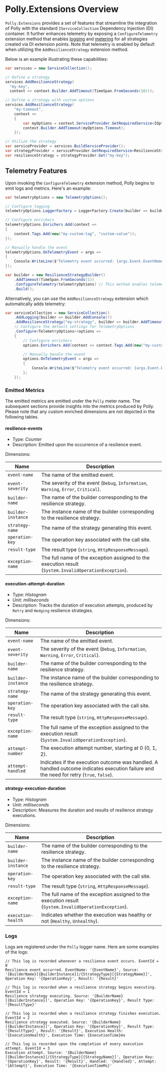 # Polly.Extensions Overview

`Polly.Extensions` provides a set of features that streamline the integration of Polly with the standard `IServiceCollection` Dependency Injection (DI) container. It further enhances telemetry by exposing a `ConfigureTelemetry` extension method that enables [logging](https://learn.microsoft.com/dotnet/core/extensions/logging?tabs=command-line) and [metering](https://learn.microsoft.com/dotnet/core/diagnostics/metrics) for all strategies created via DI extension points. Note that telemetry is enabled by default when utilizing the `AddResilienceStrategy` extension method.

Below is an example illustrating these capabilities:

``` csharp
var services = new ServiceCollection();

// Define a strategy
services.AddResilienceStrategy(
  "my-key", 
  context => context.Builder.AddTimeout(TimeSpan.FromSeconds(10)));

// Define a strategy with custom options
services.AddResilienceStrategy(
    "my-timeout",
    context =>
    {
        var myOptions = context.ServiceProvider.GetRequiredService<IOptions<MyTimeoutOptions>>().Value;
        context.Builder.AddTimeout(myOptions.Timeout);
    });

// Utilize the strategy
var serviceProvider = services.BuildServiceProvider();
var strategyProvider = serviceProvider.GetRequiredService<ResilienceStrategyProvider<string>>();
var resilienceStrategy = strategyProvider.Get("my-key");
```

## Telemetry Features

Upon invoking the `ConfigureTelemetry` extension method, Polly begins to emit logs and metrics. Here's an example:

``` csharp
var telemetryOptions = new TelemetryOptions();

// Configure logging
telemetryOptions.LoggerFactory = LoggerFactory.Create(builder => builder.AddConsole());

// Configure enrichers
telemetryOptions.Enrichers.Add(context =>
{
    context.Tags.Add(new("my-custom-tag", "custom-value"));
});

// Manually handle the event
telemetryOptions.OnTelemetryEvent = args =>
{
    Console.WriteLine($"Telemetry event occurred: {args.Event.EventName}");
});

var builder = new ResilienceStrategyBuilder()
    .AddTimeout(TimeSpan.FromSeconds(1))
    .ConfigureTelemetry(telemetryOptions) // This method enables telemetry in the builder
    .Build();
```

Alternatively, you can use the `AddResilienceStrategy` extension which automatically adds telemetry:

``` csharp
var serviceCollection = new ServiceCollection()
    .AddLogging(builder => builder.AddConsole())
    .AddResilienceStrategy("my-strategy", builder => builder.AddTimeout(TimeSpan.FromSeconds(1)))
    // Configure the default settings for TelemetryOptions
    .Configure<TelemetryOptions>(options =>
    {
        // Configure enrichers
        options.Enrichers.Add(context => context.Tags.Add(new("my-custom-tag", "custom-value")));

        // Manually handle the event
        options.OnTelemetryEvent = args =>
        {
            Console.WriteLine($"Telemetry event occurred: {args.Event.EventName}");
        };
    });
```

### Emitted Metrics

The emitted metrics are emitted under the `Polly` meter name. The subsequent sections provide insights into the metrics produced by Polly. Please note that any custom enriched dimensions are not depicted in the following tables. 

#### resilience-events

- Type: *Counter*
- Description: Emitted upon the occurrence of a resilience event.

Dimensions:

|Name|Description|
|---| ---|
|`event-name`| The name of the emitted event.| 
|`event-severity`| The severity of the event (`Debug`, `Information`, `Warning`, `Error`, `Critical`).|
|`builder-name`| The name of the builder corresponding to the resilience strategy.|
|`builder-instance`| The instance name of the builder corresponding to the resilience strategy.|
|`strategy-name`| The name of the strategy generating this event.|
|`operation-key`| The operation key associated with the call site. |
|`result-type`| The result type (`string`, `HttpResponseMessage`). |
|`exception-name`| The full name of the exception assigned to the execution result (`System.InvalidOperationException`). |

#### execution-attempt-duration

- Type: *Histogram*
- Unit: *milliseconds*
- Description: Tracks the duration of execution attempts, produced by `Retry` and `Hedging` resilience strategies.

Dimensions:

|Name|Description|
|---| ---|
|`event-name`| The name of the emitted event.| 
|`event-severity`| The severity of the event (`Debug`, `Information`, `Warning`, `Error`, `Critical`).|
|`builder-name`| The name of the builder corresponding to the resilience strategy.|
|`builder-instance`| The instance name of the builder corresponding to the resilience strategy.|
|`strategy-name`| The name of the strategy generating this event.|
|`operation-key`| The operation key associated with the call site. |
|`result-type`| The result type (`string`, `HttpResponseMessage`). |
|`exception-name`| The full name of the exception assigned to the execution result (`System.InvalidOperationException`). |
|`attempt-number`| The execution attempt number, starting at 0 (0, 1, 2). |
|`attempt-handled`| Indicates if the execution outcome was handled. A handled outcome indicates execution failure and the need for retry (`true`, `false`). |

#### strategy-execution-duration

- Type: *Histogram*
- Unit: *milliseconds*
- Description: Measures the duration and results of resilience strategy executions.

Dimensions:

|Name|Description|
|---| ---|
|`builder-name`| The name of the builder corresponding to the resilience strategy.|
|`builder-instance`| The instance name of the builder corresponding to the resilience strategy.|
|`operation-key`| The operation key associated with the call site. |
|`result-type`| The result type (`string`, `HttpResponseMessage`). |
|`exception-name`| The full name of the exception assigned to the execution result (`System.InvalidOperationException`). |
|`execution-health`| Indicates whether the execution was healthy or not (`Healthy`, `Unhealthy`). |

### Logs

Logs are registered under the `Polly` logger name. Here are some examples of the logs:

``` text
// This log is recorded whenever a resilience event occurs. EventId = 0
Resilience event occurred. EventName: '{EventName}', Source: '{BuilderName}[{BuilderInstance}]/{StrategyType}[{StrategyName}]', Operation Key: '{OperationKey}', Result: '{Result}'

// This log is recorded when a resilience strategy begins executing. EventId = 1
Resilience strategy executing. Source: '{BuilderName}[{BuilderInstance}]', Operation Key: '{OperationKey}', Result Type: '{ResultType}'

// This log is recorded when a resilience strategy finishes execution. EventId = 2
Resilience strategy executed. Source: '{BuilderName}[{BuilderInstance}]', Operation Key: '{OperationKey}', Result Type: '{ResultType}', Result: '{Result}', Execution Health: '{ExecutionHealth}', Execution Time: {ExecutionTime}ms

// This log is recorded upon the completion of every execution attempt. EventId = 3
Execution attempt. Source: '{BuilderName}[{BuilderInstance}]/{StrategyType}[{StrategyName}]', Operation Key: '{OperationKey}', Result: '{Result}', Handled: '{Handled}', Attempt: '{Attempt}', Execution Time: '{ExecutionTimeMs}'
```
